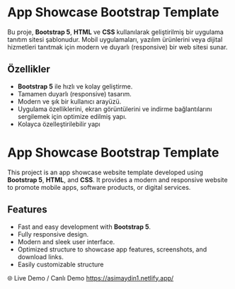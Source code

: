 # App Showcase Bootstrap Template

Bu proje, **Bootstrap 5**, **HTML** ve **CSS** kullanılarak geliştirilmiş bir uygulama tanıtım sitesi şablonudur. Mobil uygulamaları, yazılım ürünlerini veya dijital hizmetleri tanıtmak için modern ve duyarlı (responsive) bir web sitesi sunar.

## Özellikler
- **Bootstrap 5** ile hızlı ve kolay geliştirme.
- Tamamen duyarlı (responsive) tasarım.
- Modern ve şık bir kullanıcı arayüzü.
- Uygulama özelliklerini, ekran görüntülerini ve indirme bağlantılarını sergilemek için optimize edilmiş yapı.
- Kolayca özelleştirilebilir yapı

# App Showcase Bootstrap Template

This project is an app showcase website template developed using **Bootstrap 5**, **HTML**, and **CSS**. It provides a modern and responsive website to promote mobile apps, software products, or digital services.

## Features
- Fast and easy development with **Bootstrap 5**.
- Fully responsive design.
- Modern and sleek user interface.
- Optimized structure to showcase app features, screenshots, and download links.
- Easily customizable structure

🌐 Live Demo / Canlı Demo https://asimaydin1.netlify.app/

